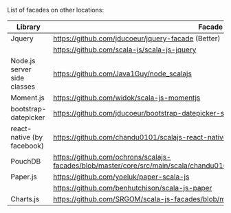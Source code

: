 List of facades on other locations:

Library  | Facade
------------|------
Jquery | https://github.com/jducoeur/jquery-facade (Better)
       | https://github.com/scala-js/scala-js-jquery
Node.js server side classes | https://github.com/Java1Guy/node_scalajs 
Moment.js| https://github.com/widok/scala-js-momentjs
bootstrap-datepicker|https://github.com/jducoeur/bootstrap-datepicker-scalajs
react-native (by facebook) | https://github.com/chandu0101/scalajs-react-native
PouchDB | https://github.com/ochrons/scalajs-facades/blob/master/core/src/main/scala/chandu0101/scalajs/facades/pouchdb/PouchDB.scala
Paper.js| https://github.com/yoeluk/paper-scala-js
        | https://github.com/benhutchison/scala-js-paper
Charts.js| https://github.com/SRGOM/scala-js-facades/blob/master/core/faccades/ChartJs.scala

